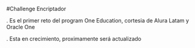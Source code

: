 #Challenge Encriptador

. Es el primer reto del program One Education, cortesia de Alura Latam y Oracle One

. Esta en crecimiento, proximamente será actualizado
